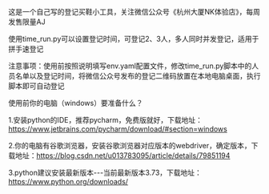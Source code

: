 这是一个自己写的登记买鞋小工具，关注微信公众号《杭州大厦NK体验店》，每周发售限量AJ

使用time_run.py可以设置登记时间，可登记2、3人，多人同时并发登记，适用于拼手速登记

注意事项：使用前按照说明填写env.yaml配置文件，修改time_run.py脚本中的人员名单以及登记时间，将微信公众号发布的登记二维码放置在本地电脑桌面，执行脚本即可自动登记

使用前你的电脑（windows）要准备什么？

1.安装python的IDE，推荐pycharm，免费版就好，下载地址：https://www.jetbrains.com/pycharm/download/#section=windows

2.你的电脑有谷歌浏览器，安装谷歌浏览器对应版本的webdriver，确定版本，下载地址：https://blog.csdn.net/u013783095/article/details/79851194

3.python建议安装最新版本---当前最新版本3.73，下载地址：https://www.python.org/downloads/

